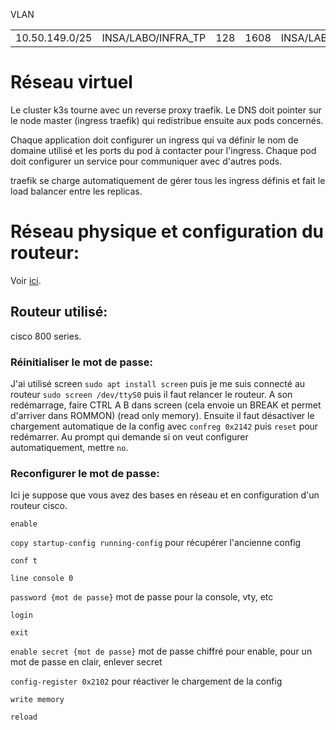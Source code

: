 VLAN

|   |   |   |   |   |
|---|---|---|---|---|
|10.50.149.0/25|INSA/LABO/INFRA_TP|128|1608|INSA/LABO/INFRA_TP|# Configuration Réseau

# Réseau virtuel
Le cluster k3s tourne avec un reverse proxy traefik.
Le DNS doit pointer sur le node master (ingress traefik) qui redistribue ensuite aux pods concernés.

Chaque application doit configurer un ingress qui va définir le nom de domaine utilisé et les ports du pod à contacter pour l'ingress.
Chaque pod doit configurer un service pour communiquer avec d'autres pods.

traefik se charge automatiquement de gérer tous les ingress définis et fait le load balancer entre les replicas.

# Réseau physique et configuration du routeur:

Voir [ici](https://github.com/CharlesBouquet1011/TC_Center/blob/main/docs/admin/Configuration_routeur_Cisco_881.md).


## Routeur utilisé:
cisco 800 series.

### Réinitialiser le mot de passe:
 J'ai utilisé screen `sudo apt install screen` puis je me suis connecté au routeur `sudo screen /dev/ttyS0` puis il faut relancer le routeur. A son redémarrage, faire CTRL A B dans screen  (cela envoie un BREAK et permet d'arriver dans ROMMON) (read only memory). Ensuite il faut désactiver le chargement automatique de la config avec `confreg 0x2142` puis `reset` pour redémarrer.
Au prompt qui demande si on veut configurer automatiquement, mettre `no`.

### Reconfigurer le mot de passe:
Ici je suppose que vous avez des bases en réseau et en configuration d'un routeur cisco.

`enable`

`copy startup-config running-config` pour récupérer l'ancienne config

`conf t`

`line console 0`

`password {mot de passe}` mot de passe pour la console, vty, etc

`login `

`exit`

`enable secret {mot de passe}` mot de passe chiffré pour enable, pour un mot de passe en clair, enlever secret

`config-register 0x2102` pour réactiver le chargement de la config

`write memory`

`reload`